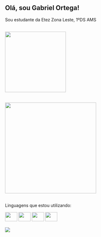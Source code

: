 ## Olá, sou Gabriel Ortega!
Sou estudante da Etez Zona Leste, 1ºDS AMS
<br>
<br>
<div style="display: inline_block">
<a href="https://github.com/GabrielOrtega23/github-readme-stats">
  <img height="200" align="center" src="https://github-readme-stats.vercel.app/api?username=GabrielOrtega23&show_icons=true&theme=radical" />
</a>
  <br>
  <br>
  <br>
<a href="https://github.com/GabrielOrtega23/convoychat">
  <img height="300" width="300"  align="center" src="https://github-readme-stats.vercel.app/api/top-langs/?username=GabrielOrtega23&layout=compact&theme=radical" />
</a>
</div>


<div style="display: inline_block"><br>
<p>Linguagens que estou utilizando:</p>
<img allign="center" height="30" width="40" src="https://cdn.jsdelivr.net/gh/devicons/devicon@latest/icons/html5/html5-original.svg" /> <img allign="center" height="30" width="40" src="https://cdn.jsdelivr.net/gh/devicons/devicon@latest/icons/css3/css3-original.svg" />
 <img allign="center" height="30" width="40" src="https://cdn.jsdelivr.net/gh/devicons/devicon@latest/icons/javascript/javascript-original.svg" />
 
 <img allign="center" height="30" width="40" src="https://cdn.jsdelivr.net/gh/devicons/devicon@latest/icons/java/java-original.svg" /> 
 <br>
<br>         
</div>
<div>
<a href=" https://www.instagram.com/gabrielcof.zl/" target="_blank"><img src="https://img.shields.io/badge/Instagram-E4405F?style=for-the-badge&logo=instagram&logoColor=white " target="_blank"></a>
</div>
          
          
         


